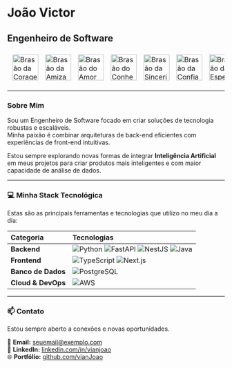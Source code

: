 # João Victor
## Engenheiro de Software

<table align="center" border="0" cellpadding="0" cellspacing="0" style="border-collapse: separate; border-spacing: 8px;">
  <tr>
    <td style="padding: 0 4px;"><img src="https://raw.githubusercontent.com/vianJoao/vianJoao/main/assets/coragem.png" alt="Brasão da Coragem" width="60"></td>
    <td style="padding: 0 4px;"><img src="https://raw.githubusercontent.com/vianJoao/vianJoao/main/assets/amizade.png" alt="Brasão da Amizade" width="60"></td>
    <td style="padding: 0 4px;"><img src="https://raw.githubusercontent.com/vianJoao/vianJoao/main/assets/amor.png" alt="Brasão do Amor" width="60"></td>
    <td style="padding: 0 4px;"><img src="https://raw.githubusercontent.com/vianJoao/vianJoao/main/assets/conhecimento.png" alt="Brasão do Conhecimento" width="60"></td>
    <td style="padding: 0 4px;"><img src="https://raw.githubusercontent.com/vianJoao/vianJoao/main/assets/sinceridade.png" alt="Brasão da Sinceridade" width="60"></td>
    <td style="padding: 0 4px;"><img src="https://raw.githubusercontent.com/vianJoao/vianJoao/main/assets/confianca.png" alt="Brasão da Confiança" width="60"></td>
    <td style="padding: 0 4px;"><img src="https://raw.githubusercontent.com/vianJoao/vianJoao/main/assets/esperanca.png" alt="Brasão da Esperança" width="60"></td>
    <td style="padding: 0 4px;"><img src="https://raw.githubusercontent.com/vianJoao/vianJoao/main/assets/luz.png" alt="Brasão da Luz" width="60"></td>
  </tr>
</table>

---

### Sobre Mim

Sou um Engenheiro de Software focado em criar soluções de tecnologia robustas e escaláveis.  
Minha paixão é combinar arquiteturas de back-end eficientes com experiências de front-end intuitivas.

Estou sempre explorando novas formas de integrar **Inteligência Artificial** em meus projetos para criar produtos mais inteligentes e com maior capacidade de análise de dados.

---

### 💻 Minha Stack Tecnológica

Estas são as principais ferramentas e tecnologias que utilizo no meu dia a dia:

| Categoria | Tecnologias |
| :--- | :--- |
| **Backend** | ![Python](https://img.shields.io/badge/Python-3776AB?style=for-the-badge&logo=python&logoColor=white) ![FastAPI](https://img.shields.io/badge/FastAPI-009688?style=for-the-badge&logo=fastapi&logoColor=white) ![NestJS](https://img.shields.io/badge/NestJS-E0234E?style=for-the-badge&logo=nestjs&logoColor=white) ![Java](https://img.shields.io/badge/Java-ED8B00?style=for-the-badge&logo=openjdk&logoColor=white) |
| **Frontend** | ![TypeScript](https://img.shields.io/badge/TypeScript-3178C6?style=for-the-badge&logo=typescript&logoColor=white) ![Next.js](https://img.shields.io/badge/Next.js-000000?style=for-the-badge&logo=nextdotjs&logoColor=white) |
| **Banco de Dados** | ![PostgreSQL](https://img.shields.io/badge/PostgreSQL-4169E1?style=for-the-badge&logo=postgresql&logoColor=white) |
| **Cloud & DevOps** | ![AWS](https://img.shields.io/badge/AWS-232F3E?style=for-the-badge&logo=amazon-aws&logoColor=white) |

---

### 📫 Contato

Estou sempre aberto a conexões e novas oportunidades.

📧 **Email:** [seuemail@exemplo.com](mailto:seuemail@exemplo.com)  
💼 **LinkedIn:** [linkedin.com/in/vianjoao](https://linkedin.com/in/vianjoao)  
🌐 **Portfólio:** [github.com/vianJoao](https://github.com/vianJoao)
